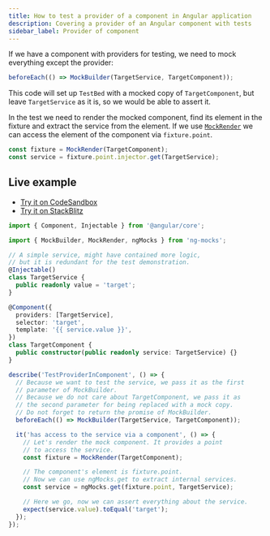 ```yaml
---
title: How to test a provider of a component in Angular application
description: Covering a provider of an Angular component with tests
sidebar_label: Provider of component
---
```


If we have a component with providers for testing, we need to mock everything
except the provider:

```ts
beforeEach(() => MockBuilder(TargetService, TargetComponent));
```

This code will set up `TestBed` with a mocked copy of `TargetComponent`, but leave `TargetService` as it is,
so we would be able to assert it.

In the test we need to render the mocked component, find its element in the fixture and extract the service from the element.
If we use [`MockRender`](https://www.npmjs.com/package/ng-mocks#mockrender) we can access the element of the component via `fixture.point`.

```ts
const fixture = MockRender(TargetComponent);
const service = fixture.point.injector.get(TargetService);
```

## Live example

- [Try it on CodeSandbox](https://codesandbox.io/p/sandbox/github/help-me-mom/ng-mocks-sandbox/tree/tests/?file=/src/examples/TestProviderInComponent/test.spec.ts&initialpath=%3Fspec%3DTestProviderInComponent)
- [Try it on StackBlitz](https://stackblitz.com/github/help-me-mom/ng-mocks-sandbox/tree/tests?file=src/examples/TestProviderInComponent/test.spec.ts&initialpath=%3Fspec%3DTestProviderInComponent)

```ts title="https://github.com/help-me-mom/ng-mocks/blob/master/examples/TestProviderInComponent/test.spec.ts"
import { Component, Injectable } from '@angular/core';

import { MockBuilder, MockRender, ngMocks } from 'ng-mocks';

// A simple service, might have contained more logic,
// but it is redundant for the test demonstration.
@Injectable()
class TargetService {
  public readonly value = 'target';
}

@Component({
  providers: [TargetService],
  selector: 'target',
  template: '{{ service.value }}',
})
class TargetComponent {
  public constructor(public readonly service: TargetService) {}
}

describe('TestProviderInComponent', () => {
  // Because we want to test the service, we pass it as the first
  // parameter of MockBuilder.
  // Because we do not care about TargetComponent, we pass it as
  // the second parameter for being replaced with a mock copy.
  // Do not forget to return the promise of MockBuilder.
  beforeEach(() => MockBuilder(TargetService, TargetComponent));

  it('has access to the service via a component', () => {
    // Let's render the mock component. It provides a point
    // to access the service.
    const fixture = MockRender(TargetComponent);

    // The component's element is fixture.point.
    // Now we can use ngMocks.get to extract internal services.
    const service = ngMocks.get(fixture.point, TargetService);

    // Here we go, now we can assert everything about the service.
    expect(service.value).toEqual('target');
  });
});
```
